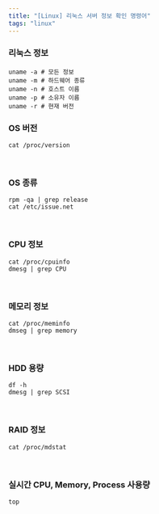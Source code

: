 ```yaml
---
title: "[Linux] 리눅스 서버 정보 확인 명령어"
tags: "linux"
---
```




### 리눅스 정보

```shell
uname -a # 모든 정보
uname -m # 하드웨어 종류
uname -n # 호스트 이름
uname -p # 소유자 이름
uname -r # 현재 버전
```



### OS 버전

```shell
cat /proc/version
```

<br>

### OS 종류

```shell
rpm -qa | grep release
cat /etc/issue.net
```

<br>

### CPU 정보

```shell
cat /proc/cpuinfo
dmesg | grep CPU
```

<br>

### 메모리 정보

```shell
cat /proc/meminfo
dmseg | grep memory
```

<br>

### HDD 용량

```shell
df -h
dmesg | grep SCSI
```

<br>

### RAID 정보

```shell
cat /proc/mdstat
```

<br>

### 실시간 CPU, Memory, Process 사용량

```shell
top
```

